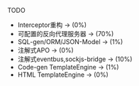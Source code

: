 TODO

- Interceptor重构 -> (0%)
- 可配置的反向代理服务器 -> (70%)
- SQL-gen/ORM/JSON-Model -> (1%)
- 注解式APO -> (0%)
- 注解式eventbus,sockjs-bridge -> (10%)
- Code-gen TemplateEngine -> (1%)
- HTML TemplateEngine -> (0%)